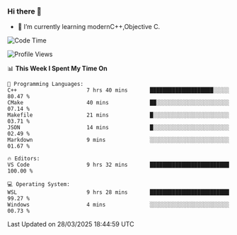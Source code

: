 ### Hi there 👋
- 🌱 I’m currently learning modernC++,Objective C.
<!--
**Asukaki7/Asukaki7** is a ✨ _special_ ✨ repository because its `README.md` (this file) appears on your GitHub profile.

Here are some ideas to get you started:

- 🔭 I’m currently working on ...
- 🌱 I’m currently learning ...
- 👯 I’m looking to collaborate on ...
- 🤔 I’m looking for help with ...
- 💬 Ask me about ...
- 📫 How to reach me: ...
- 😄 Pronouns: ...
- ⚡ Fun fact: ...
-->
<!--START_SECTION:waka-->
![Code Time](http://img.shields.io/badge/Code%20Time-506%20hrs%2017%20mins-blue)

![Profile Views](http://img.shields.io/badge/Profile%20Views-0-blue)

📊 **This Week I Spent My Time On** 

```text
💬 Programming Languages: 
C++                      7 hrs 40 mins       ████████████████████░░░░░   80.47 % 
CMake                    40 mins             ██░░░░░░░░░░░░░░░░░░░░░░░   07.14 % 
Makefile                 21 mins             █░░░░░░░░░░░░░░░░░░░░░░░░   03.71 % 
JSON                     14 mins             █░░░░░░░░░░░░░░░░░░░░░░░░   02.49 % 
Markdown                 9 mins              ░░░░░░░░░░░░░░░░░░░░░░░░░   01.67 % 

🔥 Editors: 
VS Code                  9 hrs 32 mins       █████████████████████████   100.00 % 

💻 Operating System: 
WSL                      9 hrs 28 mins       █████████████████████████   99.27 % 
Windows                  4 mins              ░░░░░░░░░░░░░░░░░░░░░░░░░   00.73 % 
```


 Last Updated on 28/03/2025 18:44:59 UTC
<!--END_SECTION:waka-->
